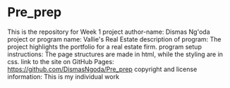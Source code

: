 # Pre_prep
This is the repository for Week 1 project
author-name: Dismas Ng'oda
project or program name: Vallie's Real Estate
description of program: The project highlights the portfolio for a real estate firm.
program setup instructions: The page structures are made in html, while the styling are in css.
link to the site on GitHub Pages: https://github.com/DismasNgoda/Pre_prep
copyright and license information: This is my individual work
